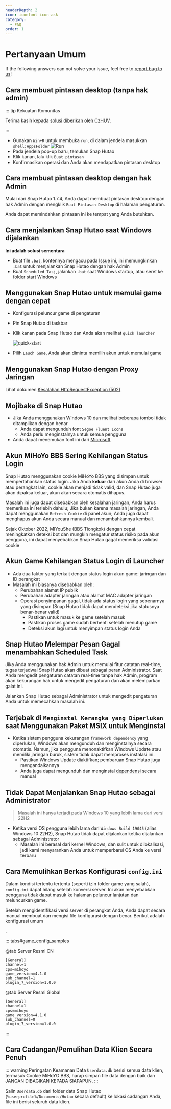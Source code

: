 ```yaml
---
headerDepth: 2
icon: iconfont icon-ask
category:
  - FAQ
order: 1
---
```


# Pertanyaan Umum

If the following answers can not solve your issue, feel free to [report bug to us](../statements/bug-report.md)!

## Cara membuat pintasan desktop (tanpa hak admin)

::: tip Kekuatan Komunitas

Terima kasih kepada [solusi diberikan oleh CzHUV](https://github.com/DGP-Studio/Snap.Hutao.Docs/issues/12).

:::

- Gunakan `Win+R` untuk membuka `run`, di dalam jendela masukkan `shell:AppsFolder` ![Run](https://img.alicdn.com/imgextra/i3/1797064093/O1CN01Jj8c6i1g6du728e5A_!!1797064093.png)
- Pada jendela pop-up baru, temukan Snap Hutao
- Klik kanan, lalu klik `Buat pintasan`
- Konfirmasikan operasi dan Anda akan mendapatkan pintasan desktop

## Cara membuat pintasan desktop dengan hak Admin

Mulai dari Snap Hutao 1.7.4, Anda dapat membuat pintasan desktop dengan hak Admin dengan mengklik `Buat Pintasan Desktop`
di halaman pengaturan.

Anda dapat memindahkan pintasan ini ke tempat yang Anda butuhkan.

## Cara menjalankan Snap Hutao saat Windows dijalankan

**Ini adalah solusi sementara**

- Buat file `.bat`, kontennya mengacu pada [Issue ini](https://github.com/DGP-Studio/Snap.Hutao/issues/184), ini memungkinkan `.bat` untuk menjalankan Snap Hutao dengan hak Admin
- Buat `Scheduled Tasj`, jalankan `.bat` saat Windows startup, atau seret ke folder start Windows

## Menggunakan Snap Hutao untuk memulai game dengan cepat

- Konfigurasi peluncur game di pengaturan
- Pin Snap Hutao di taskbar
- Klik kanan pada Snap Hutao dan Anda akan melihat `quick launcher`

  ![quick-start](https://img.alicdn.com/imgextra/i3/1797064093/O1CN01Uu8QzN1g6du6MRp8h_!!1797064093.png)

- Pilih `Lauch Game`, Anda akan diminta memilih akun untuk memulai game

## Menggunakan Snap Hutao dengan Proxy Jaringan

Lihat dokumen [Kesalahan HttpRequestException (502)](exceptions.html#_502-bad-gateway)

## Mojibake di Snap Hutao

- Jika Anda menggunakan Windows 10 dan melihat beberapa tombol tidak ditampilkan dengan benar
  - Anda dapat mengunduh font `Segoe Fluent Icons`
  - Anda perlu menginstalnya untuk semua pengguna
- Anda dapat menemukan font ini dari [Microsoft](https://aka.ms/SegoeFluentIcons)

## Akun MiHoYo BBS Sering Kehilangan Status Login

Snap Hutao menggunakan cookie MiHoYo BBS yang disimpan untuk mempertahankan status login. Jika Anda **keluar** dari akun Anda di browser atau
perangkat lain, cookie akan menjadi tidak valid, dan Snap Hutao juga akan dipaksa keluar, akun akan secara otomatis
dihapus.

Masalah ini juga dapat disebabkan oleh kesalahan jaringan, Anda harus memeriksa ini terlebih dahulu; Jika bukan karena masalah jaringan,
Anda dapat menggunakan `Refresh Cookie` di panel akun; Anda juga dapat menghapus akun Anda secara manual dan menambahkannya kembali.

Sejak Oktober 2022, MiYouShe (BBS Tiongkok) dengan cepat meningkatkan deteksi bot dan mungkin mengatur status risiko pada akun pengguna,
ini dapat menyebabkan Snap Hutao gagal memeriksa validasi cookie

## Akun Game Kehilangan Status Login di Launcher

- Ada dua faktor yang terkait dengan status login akun game: jaringan dan ID perangkat
- Masalah ini biasanya disebabkan oleh:
  - Perubahan alamat IP publik
  - Perubahan adapter jaringan atau alamat MAC adapter jaringan
  - Operasi penyimpanan gagal, tidak ada status login yang sebenarnya yang disimpan (Snap Hutao tidak dapat mendeteksi jika statusnya benar-benar valid)
    - Pastikan untuk masuk ke game setelah masuk
    - Pastikan proses game sudah berhenti setelah menutup game
    - Deteksi akun lagi untuk menyimpan status login Anda

## Snap Hutao Melempar Pesan Gagal menambahkan Scheduled Task

Jika Anda menggunakan hak Admin untuk memulai fitur catatan real-time, tugas terjadwal Snap Hutao akan dibuat
sebagai peran Administrator. Saat Anda mengedit pengaturan catatan real-time tanpa hak Admin, program akan
kekurangan hak untuk mengedit pengaturan dan akan melemparkan galat ini.

Jalankan Snap Hutao sebagai Administrator untuk mengedit pengaturan Anda untuk memecahkan masalah ini.

## Terjebak di `Menginstal Kerangka yang Diperlukan` saat Menggunakan Paket MSIX untuk Menginstal

- Ketika sistem pengguna kekurangan `framework dependency` yang diperlukan, Windows akan mengunduh dan menginstalnya secara otomatis.
  Namun, jika pengguna menonaktifkan Windows Update atau memiliki jaringan buruk, sistem tidak dapat memproses instalasi ini.
  - Pastikan Windows Update diaktifkan; pembaruan Snap Hutao juga mengandalkannya
  - Anda juga dapat mengunduh dan menginstal [dependensi](ttps://d.hut.ao/releases/Dependency) secara manual

## Tidak Dapat Menjalankan Snap Hutao sebagai Administrator

> Masalah ini hanya terjadi pada Windows 10 yang lebih lama dari versi 22H2

- Ketika versi OS pengguna lebih lama dari `Windows Build 19045` (alias Windows 10 22H2), Snap Hutao tidak dapat dijalankan ketika
  dijalankan sebagai Administrator
  - Masalah ini berasal dari kernel Windows, dan sulit untuk dilokalisasi, jadi kami menyarankan Anda untuk memperbarui OS Anda ke versi terbaru

## Cara Memulihkan Berkas Konfigurasi `config.ini`

Dalam kondisi tertentu tertentu (seperti izin folder game yang salah), `config.ini` dapat hilang setelah konversi server.
Ini akan menyebabkan pengguna tidak dapat masuk ke halaman peluncur lanjutan dan meluncurkan game.

Setelah mengidentifikasi versi server di perangkat Anda, Anda dapat secara manual membuat dan mengisi file konfigurasi dengan benar.
Berikut adalah konfigurasi umum

.

::: tabs#game_config_samples

@tab Server Resmi CN

```
[General]
channel=1
cps=mihoyo
game_version=4.1.0
sub_channel=1
plugin_7_version=1.0.0
```

@tab Server Resmi Global

```
[General]
channel=1
cps=mihoyo
game_version=4.1.0
sub_channel=0
plugin_7_version=1.0.0
```

:::

## Cara Cadangan/Pemulihan Data Klien Secara Penuh

::: warning Peringatan Keamanan Data
`Userdata.db` berisi semua data klien, termasuk Cookie MiHoYO BBS, harap simpan file data dengan baik dan JANGAN DIBAGIKAN
KEPADA SIAPAPUN.
:::

Salin `Userdata.db` dari folder data Snap Hutao (`%userprofile%/Documents/Hutao` secara default) ke lokasi cadangan Anda, file ini
berisi seluruh data klien.
